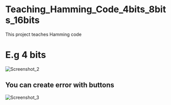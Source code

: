 # Teaching_Hamming_Code_4bits_8bits_16bits
This project teaches Hamming code
# E.g 4 bits #
![Screenshot_2](https://user-images.githubusercontent.com/75725469/191242900-98748661-3dea-4dfa-8214-97e333db42ca.png)

## You can create error with buttons ##
![Screenshot_3](https://user-images.githubusercontent.com/75725469/191243286-4f65da67-7527-47c6-81b8-779a42799fde.png)
